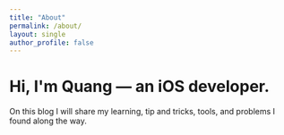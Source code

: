 ```yaml
---
title: "About"
permalink: /about/
layout: single
author_profile: false
---
```


# Hi, I'm Quang — an iOS developer.
On this blog I will share my learning, tip and tricks, tools, and problems I found along the way.